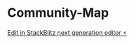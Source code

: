 # Community-Map

[Edit in StackBlitz next generation editor ⚡️](https://stackblitz.com/~/github.com/2Beaucoup/Community-Map)